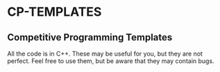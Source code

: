 # CP-TEMPLATES
## Competitive Programming Templates

All the code is in C++.
These may be useful for you, but they are not perfect. Feel free to use them, but be aware that they may contain bugs.

